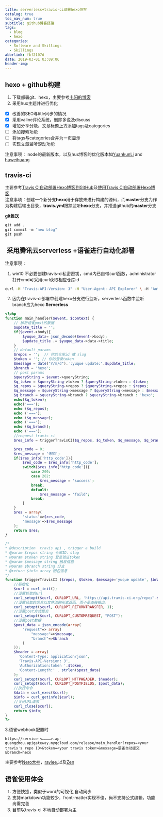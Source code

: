 ```yaml
---
title: serverless+travis-ci部署hexo博客
catalog: true
toc_nav_num: true
subtitle: github博客搭建
tags:
  - blog
  - hexo
categories:
  - Software and Skillings
  - Skillings
abbrlink: fbf2107d
date: 2019-03-01 03:09:06
header-img:
---
```


## hexo + github构建
1. 下载部署git、hexo，主要参考[韦阳的博客](https://zhuanlan.zhihu.com/p/35668237)
2. 采用hux主题并进行优化
- [x] 改善的SEO与title同步的情况
- [x] 采用valine评论系统，删除多说及discuss
- [x] 增加分享分能，文章标题上方添加tags及categories
- [ ] 添加搜索功能
- [ ] 将tags与categories合并为一页显示
- [ ] 实现文章监听滚动功能

注意事项： node的最新版本，以及hux博客的优化版本如[YuankunLi](https://github.com/CatherineLiyuankun/Hexo-theme-zilan) and [huweihuang](https://github.com/huweihuang/hexo-theme-huweihuang)

## travis-ci
主要参考[Travis CI自动部署Hexo博客到GitHub](https://blog.qizhenjun.com/75a7da42/)及[使用Travis CI自动部署Hexo博客](https://www.itfanr.cc/2017/08/09/using-travis-ci-automatic-deploy-hexo-blogs/)<br />注意事项：创建一个新分支**hexo**用于存放未进行构建的源码，而**master**分支为作为构建后输出目录，**travis.yml**跟踪监听**hexo**分支，并推送github的**master**分支

**git推送**
```R 
git add .
git commit -m "new blog"
git push 
```

##  采用腾讯云serverless +语雀进行自动化部署 
注意事项：
1. win10 不必要创建travis-ci私密密钥，cmd内已自带curl函数，administrator打开cmd可采用curl获取相应仓库id

```bash
curl -H "Travis-API-Version: 3" -H "User-Agent: API Explorer" \ -H "Authorization: token <your_token>" \ https://api.travis-ci.org/owner/<your_name>/repos
```
2. 因为在travis-ci部署中创建hexo分支进行监听，serverless函数中监听branch应为hexo
**Serverless**
```php
<?php
function main_handler($event, $context) {
    // 解析语雀post的数据
    $update_title = '';
    if($event->body){
        $yuque_data= json_decode($event->body);
        $update_title .= $yuque_data->data->title;
    }
    // default params
    $repos = '';  // 你的仓库id 或 slug
    $token = ''; // 你的登录token
    $message = date("Y/m/d").':yuque update:'.$update_title;
    $branch = 'hexo';
    // post params
    $queryString = $event->queryString;
    $q_token = $queryString->token ? $queryString->token : $token;
    $q_repos = $queryString->repos ? $queryString->repos : $repos;
    $q_message = $queryString->message ? $queryString->message : $message;
    $q_branch = $queryString->branch ? $queryString->branch : 'hexo';
    echo($q_token);
    echo('===');
    echo ($q_repos);
    echo ('===');
    echo ($q_message);
    echo ('===');
    echo ($q_branch);
    echo ('===');
    //request travis ci
    $res_info = triggerTravisCI($q_repos, $q_token, $q_message, $q_branch);

    $res_code = 0;
    $res_message = '未知';
    if($res_info['http_code']){
        $res_code = $res_info['http_code'];
        switch($res_info['http_code']){
            case 200:
            case 202:
                $res_message = 'success';
            break;
            default:
                $res_message = 'faild';
            break;
        }
    }
    $res = array(
        'status'=>$res_code,
        'message'=>$res_message
    );
    return $res;
}

/*
* @description  travis api , trigger a build
* @param $repos string 仓库ID、slug
* @param $token string 登录验证token
* @param $message string 触发信息
* @param $branch string 分支
* @return $info array 回包信息
*/
function triggerTravisCI ($repos, $token, $message='yuque update', $branch='hexo') {
    //初始化
    $curl = curl_init();
    //设置抓取的url
    curl_setopt($curl, CURLOPT_URL, 'https://api.travis-ci.org/repo/'.$repos.'/requests');
    //设置获取的信息以文件流的形式返回，而不是直接输出。
    curl_setopt($curl, CURLOPT_RETURNTRANSFER, 1);
    //设置post方式提交
    curl_setopt($curl, CURLOPT_CUSTOMREQUEST, "POST");
    //设置post数据
    $post_data = json_encode(array(
        "request"=> array(
            "message"=>$message,
            "branch"=>$branch
        )
    ));
    $header = array(
      'Content-Type: application/json',
      'Travis-API-Version: 3',
      'Authorization:token '.$token,
      'Content-Length:' . strlen($post_data)
    );
    curl_setopt($curl, CURLOPT_HTTPHEADER, $header);
    curl_setopt($curl, CURLOPT_POSTFIELDS, $post_data);
    //执行命令
    $data = curl_exec($curl);
    $info = curl_getinfo($curl);
    //关闭URL请求
    curl_close($curl);
    return $info;
}
?>
```
3.语雀webhook配置时

```basic
https://service-<…………>.ap-guangzhou.apigateway.myqcloud.com/release/main_handler?repos=<your travis's repo ID>&token=<your travis token>&message=语雀自动提交&branch=hexo
```

主要参考[Nero大神](https://segmentfault.com/a/1190000017797561)，[raylee](https://rayleeafar.github.io/2019/01/17/yuque/%E8%AF%A6%E7%BB%86Hexo%E5%8D%9A%E5%AE%A2%E6%90%AD%E5%BB%BA%EF%BC%9A%E4%BA%91%E7%AB%AF%E5%86%99%E4%BD%9C+%E8%87%AA%E5%8A%A8%E6%9E%84%E5%BB%BA+%E8%87%AA%E5%8A%A8%E9%83%A8%E7%BD%B2/),以及[Zen](https://iszengmh.github.io/2019/01/27/yuque/%E8%AF%AD%E9%9B%80%E4%B9%8B%E8%AF%AD%E9%9B%80+serverless+travis%20CI+hexo+github%E6%90%AD%E5%BB%BA%E4%BA%91%E5%86%99%E4%BD%9C%E5%8D%9A%E5%AE%A2/)


## 语雀使用体会
1. 方便快捷，类似于word的可视化,自动同步
2. 支持markdown功能较少，front-matter实现不佳，尚不支持公式编辑，功能尚需完善
4. 目前以travis-ci 本地自动部署为主
